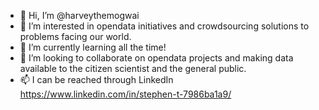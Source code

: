 - 👋 Hi, I’m @harveythemogwai
- 👀 I’m interested in opendata initiatives and crowdsourcing solutions to problems facing our world.
- 🌱 I’m currently learning all the time!
- 💞️ I’m looking to collaborate on opendata projects and making data available to the citizen scientist and the general public.
- 📫 I can be reached through LinkedIn https://www.linkedin.com/in/stephen-t-7986ba1a9/

<!---
harveythemogwai/harveythemogwai is a ✨ special ✨ repository because its `README.md` (this file) appears on your GitHub profile.
You can click the Preview link to take a look at your changes.
--->
